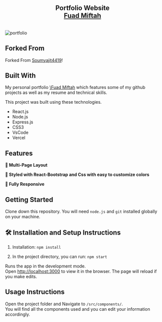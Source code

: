 <h2 align="center">
  Portfolio Website<br/>
  <a href="https://fuadmiftah.vercel.app/" target="_blank">Fuad Miftah</a>
</h2>

<br/>![portfolio](https://github.com/fuad-miftah/Portfolio/assets/85777124/73ad630d-5398-4ee8-b90f-20c1c601b408)



## Forked From

Forked From [Soumyajit4419](https://github.com/soumyajit4419/Portfolio)!

## Built With

My personal portfolio <a href="https://fuadmiftah.vercel.app/" target="_blank">\Fuad Miftah</a> which features some of my github projects as well as my resume and technical skills.<br/>

This project was built using these technologies.

- React.js
- Node.js
- Express.js
- CSS3
- VsCode
- Vercel

## Features

**📖 Multi-Page Layout**

**🎨 Styled with React-Bootstrap and Css with easy to customize colors**

**📱 Fully Responsive**

## Getting Started

Clone down this repository. You will need `node.js` and `git` installed globally on your machine.

## 🛠 Installation and Setup Instructions

1. Installation: `npm install`

2. In the project directory, you can run: `npm start`

Runs the app in the development mode.\
Open [http://localhost:3000](http://localhost:3000) to view it in the browser.
The page will reload if you make edits.

## Usage Instructions

Open the project folder and Navigate to `/src/components/`. <br/>
You will find all the components used and you can edit your information accordingly.
